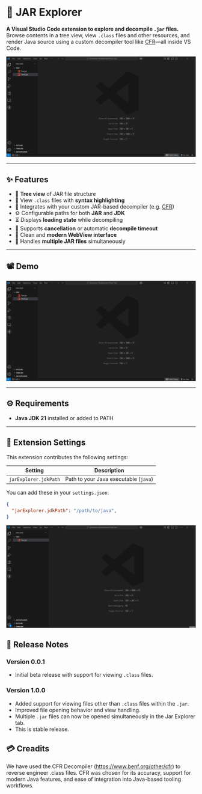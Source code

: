 # 🧩 JAR Explorer

**A Visual Studio Code extension to explore and decompile `.jar` files.**  
Browse contents in a tree view, view `.class` files and other resources, and render Java source using a custom decompiler tool like [CFR](https://www.benf.org/other/cfr)—all inside VS Code.

![JAR Explorer Demo](media/how_use.gif)

---

## ✨ Features

- 📁 **Tree view** of JAR file structure  
- 🧬 View `.class` files with **syntax highlighting**  
- 🧪 Integrates with your custom JAR-based decompiler (e.g. [CFR](https://www.benf.org/other/cfr))  
- ⚙️ Configurable paths for both **JAR** and **JDK**  
- ⏳ Displays **loading state** while decompiling  
- 🚫 Supports **cancellation** or automatic **decompile timeout**  
- 🧹 Clean and **modern WebView interface**  
- 📂 Handles **multiple JAR files** simultaneously  

---

## 📽 Demo

![Watch demo](media/how_use.gif)

---

## ⚙️ Requirements

- **Java JDK 21** installed or added to PATH

---

## 🔧 Extension Settings

This extension contributes the following settings:

| Setting | Description |
|--------|-------------|
| `jarExplorer.jdkPath`  | Path to your Java executable (`java`) |

You can add these in your `settings.json`:

```json
{
  "jarExplorer.jdkPath": "/path/to/java",
}
```

![JAR Explorer Demo](media/how_change_jdk_path.gif)

## 📝 Release Notes

### Version 0.0.1 

- Initial beta release with support for viewing `.class` files.

### Version 1.0.0

- Added support for viewing files other than `.class` files within the `.jar`.
- Improved file opening behavior and view handling.
- Multiple `.jar` files can now be opened simultaneously in the Jar Explorer tab.
- This is stable release.

## 💳 Creadits

We have used the CFR Decompiler (https://www.benf.org/other/cfr) to reverse engineer .class files. CFR was chosen for its accuracy, support for modern Java features, and ease of integration into Java-based tooling workflows.